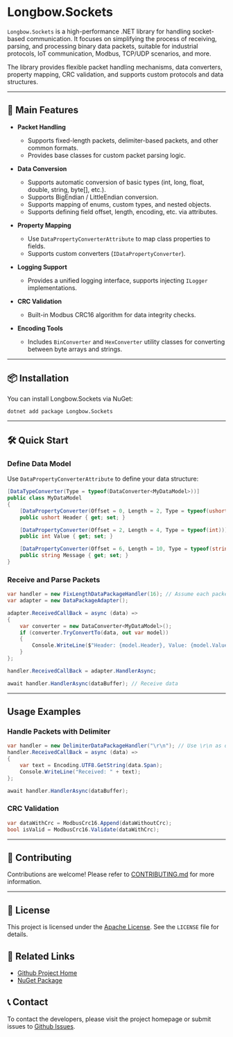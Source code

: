 # Longbow.Sockets

`Longbow.Sockets` is a high-performance .NET library for handling socket-based communication. It focuses on simplifying the process of receiving, parsing, and processing binary data packets, suitable for industrial protocols, IoT communication, Modbus, TCP/UDP scenarios, and more.

The library provides flexible packet handling mechanisms, data converters, property mapping, CRC validation, and supports custom protocols and data structures.

---

## 🚀 Main Features

- **Packet Handling**
  - Supports fixed-length packets, delimiter-based packets, and other common formats.
  - Provides base classes for custom packet parsing logic.

- **Data Conversion**
  - Supports automatic conversion of basic types (int, long, float, double, string, byte[], etc.).
  - Supports BigEndian / LittleEndian conversion.
  - Supports mapping of enums, custom types, and nested objects.
  - Supports defining field offset, length, encoding, etc. via attributes.

- **Property Mapping**
  - Use `DataPropertyConverterAttribute` to map class properties to fields.
  - Supports custom converters (`IDataPropertyConverter`).

- **Logging Support**
  - Provides a unified logging interface, supports injecting `ILogger` implementations.

- **CRC Validation**
  - Built-in Modbus CRC16 algorithm for data integrity checks.

- **Encoding Tools**
  - Includes `BinConverter` and `HexConverter` utility classes for converting between byte arrays and strings.

---

## 📦 Installation

You can install Longbow.Sockets via NuGet:

```bash
dotnet add package Longbow.Sockets
```

---

## 🛠️ Quick Start

### Define Data Model

Use `DataPropertyConverterAttribute` to define your data structure:

```csharp
[DataTypeConverter(Type = typeof(DataConverter<MyDataModel>))]
public class MyDataModel
{
    [DataPropertyConverter(Offset = 0, Length = 2, Type = typeof(ushort))]
    public ushort Header { get; set; }

    [DataPropertyConverter(Offset = 2, Length = 4, Type = typeof(int))]
    public int Value { get; set; }

    [DataPropertyConverter(Offset = 6, Length = 10, Type = typeof(string), EncodingName = "utf-8")]
    public string Message { get; set; }
}
```

### Receive and Parse Packets

```csharp
var handler = new FixLengthDataPackageHandler(16); // Assume each packet is 16 bytes
var adapter = new DataPackageAdapter();

adapter.ReceivedCallBack = async (data) =>
{
    var converter = new DataConverter<MyDataModel>();
    if (converter.TryConvertTo(data, out var model))
    {
        Console.WriteLine($"Header: {model.Header}, Value: {model.Value}, Message: {model.Message}");
    }
};

handler.ReceivedCallBack = adapter.HandlerAsync;

await handler.HandlerAsync(dataBuffer); // Receive data
```

---

## Usage Examples

### Handle Packets with Delimiter

```csharp
var handler = new DelimiterDataPackageHandler("\r\n"); // Use \r\n as delimiter
handler.ReceivedCallBack = async (data) =>
{
    var text = Encoding.UTF8.GetString(data.Span);
    Console.WriteLine("Received: " + text);
};

await handler.HandlerAsync(dataBuffer);
```

### CRC Validation

```csharp
var dataWithCrc = ModbusCrc16.Append(dataWithoutCrc);
bool isValid = ModbusCrc16.Validate(dataWithCrc);
```

---

## 🤝 Contributing

Contributions are welcome! Please refer to [CONTRIBUTING.md](CONTRIBUTING.md) for more information.

---

## 📄 License

This project is licensed under the [Apache License](LICENSE). See the `LICENSE` file for details.

## 🔗 Related Links

- [Github Project Home](https://github.com/LongbowEnterprise/Longbow.Sockets?wt.mc_id=DT-MVP-5004174)
- [NuGet Package](https://www.nuget.org/packages/Longbow.Sockets?wt.mc_id=DT-MVP-5004174)

## 📞 Contact

To contact the developers, please visit the project homepage or submit issues to [Github Issues](https://github.com/LongbowEnterprise/Longbow.Sockets/issues?wt.mc_id=DT-MVP-5004174).
